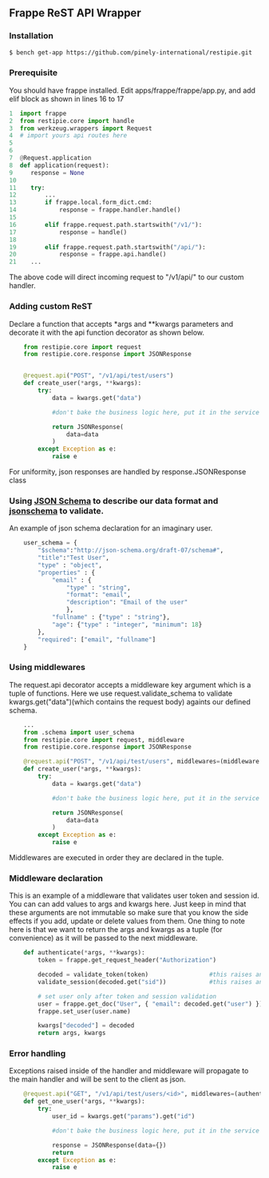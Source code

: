 ## Frappe ReST API Wrapper


### Installation
``` sh
$ bench get-app https://github.com/pinely-international/restipie.git
```
### Prerequisite
You should have frappe installed.
Edit apps/frappe/frappe/app.py, and add elif block as shown in lines 16 to 17

``` python
1  import frappe
2  from restipie.core import handle
3  from werkzeug.wrappers import Request
4  # import yours api routes here
5
6
7  @Request.application
8  def application(request):
9     response = None
10
11    try:
12        ...
13        if frappe.local.form_dict.cmd:
14            response = frappe.handler.handle()
15
16        elif frappe.request.path.startswith("/v1/"):
17            response = handle()
18    
19        elif frappe.request.path.startswith("/api/"):
20            response = frappe.api.handle()
21    ...
```
The above code will direct incoming request to "/v1/api/" to our custom handler.

### Adding custom ReST 
Declare a function that accepts *args and **kwargs parameters and decorate it with the api function decorator as shown below.
```python
    from restipie.core import request
    from restipie.core.response import JSONResponse


    @request.api("POST", "/v1/api/test/users")
    def create_user(*args, **kwargs):
        try:
            data = kwargs.get("data")

            #don't bake the business logic here, put it in the service layer.

            return JSONResponse(
                data=data
            )
        except Exception as e:
            raise e

```
For uniformity, json responses are handled by response.JSONResponse class
### Using [JSON Schema](https://json-schema.org/specification.html) to describe our data format and [jsonschema](https://python-jsonschema.readthedocs.io/en/v3.2.0/) to validate.
An example of json schema declaration for an imaginary user.
```python
    user_schema = {
        "$schema":"http://json-schema.org/draft-07/schema#",
        "title":"Test User",
        "type" : "object",
        "properties" : {
            "email" : {
                "type" : "string",
                "format": "email",
                "description": "Email of the user"
                },
            "fullname" : {"type" : "string"},
            "age": {"type" : "integer", "minimum": 18}
        },
        "required": ["email", "fullname"]
    }
```
### Using middlewares
The request.api decorator accepts a middleware key argument which is a tuple of functions.
Here we use request.validate_schema to validate kwargs.get("data")(which contains the request body) againts our defined schema.
```python
    ...
    from .schema import user_schema
    from restipie.core import request, middleware
    from restipie.core.response import JSONResponse

    @request.api("POST", "/v1/api/test/users", middlewares=(middleware.validate_schema(user_schema)))
    def create_user(*args, **kwargs):
        try:
            data = kwargs.get("data")

            #don't bake the business logic here, put it in the service layer.

            return JSONResponse(
                data=data
            )
        except Exception as e:
            raise e
```
Middlewares are executed in order they are declared in the tuple.

### Middleware declaration
This is an example of a middleware that validates user token and session id.
You can can add values to args and kwargs here. Just keep in mind that these arguments are not immutable so make sure that you know the side effects if you add, update or delete values from them. 
One thing to note here is that we want to return the args and kwargs as a tuple (for convenience) as it will be passed to the next middleware.

```python
    def authenticate(*args, **kwargs):
        token = frappe.get_request_header("Authorization")

        decoded = validate_token(token)                 #this raises an 'Unauthorized' exception if token is invalid
        validate_session(decoded.get("sid"))            #this raises an 'Unauthorized' exception if session id is invalid

        # set user only after token and session validation
        user = frappe.get_doc("User", { "email": decoded.get("user") })
        frappe.set_user(user.name)

        kwargs["decoded"] = decoded
        return args, kwargs

```
### Error handling
Exceptions raised inside of the handler and middleware will propagate to the main handler and will be sent to the client as json.

```python
    @request.api("GET", "/v1/api/test/users/<id>", middlewares=(authenticate))
    def get_one_user(*args, **kwargs):
        try:
            user_id = kwargs.get("params").get("id")

            #don't bake the business logic here, put it in the service layer.

            response = JSONResponse(data={})
            return 
        except Exception as e:
            raise e
```
